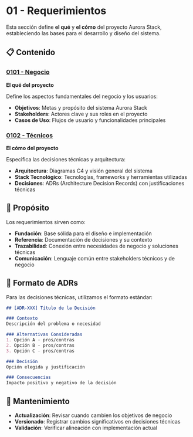 # 01 - Requerimientos

Esta sección define **el qué** y **el cómo** del proyecto Aurora Stack, estableciendo las bases para el desarrollo y diseño del sistema.

## 📋 Contenido

### [0101 - Negocio](./0101-negocio/)
**El qué del proyecto**

Define los aspectos fundamentales del negocio y los usuarios:

- **Objetivos**: Metas y propósito del sistema Aurora Stack
- **Stakeholders**: Actores clave y sus roles en el proyecto  
- **Casos de Uso**: Flujos de usuario y funcionalidades principales

### [0102 - Técnicos](./0102-tecnicos/)
**El cómo del proyecto**

Especifica las decisiones técnicas y arquitectura:

- **Arquitectura**: Diagramas C4 y visión general del sistema
- **Stack Tecnológico**: Tecnologías, frameworks y herramientas utilizadas
- **Decisiones**: ADRs (Architecture Decision Records) con justificaciones técnicas

## 🎯 Propósito

Los requerimientos sirven como:

- **Fundación**: Base sólida para el diseño e implementación
- **Referencia**: Documentación de decisiones y su contexto
- **Trazabilidad**: Conexión entre necesidades de negocio y soluciones técnicas
- **Comunicación**: Lenguaje común entre stakeholders técnicos y de negocio

## 📝 Formato de ADRs

Para las decisiones técnicas, utilizamos el formato estándar:

```markdown
## [ADR-XXX] Título de la Decisión

### Contexto
Descripción del problema o necesidad

### Alternativas Consideradas
1. Opción A - pros/contras
2. Opción B - pros/contras
3. Opción C - pros/contras

### Decisión
Opción elegida y justificación

### Consecuencias
Impacto positivo y negativo de la decisión
```

## 🔄 Mantenimiento

- **Actualización**: Revisar cuando cambien los objetivos de negocio
- **Versionado**: Registrar cambios significativos en decisiones técnicas
- **Validación**: Verificar alineación con implementación actual